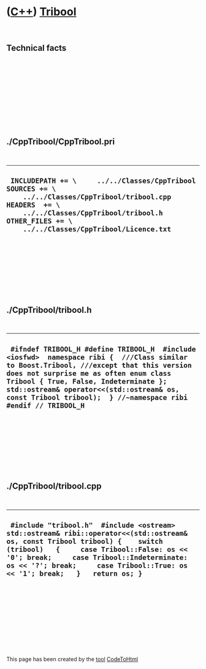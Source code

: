 



 

 

 

 

 

([C++](Cpp.htm)) [Tribool](CppTribool.htm)
==========================================

 

Technical facts
---------------

 

 

 

 

 

 

./CppTribool/CppTribool.pri
---------------------------

 

  --------------------------------------------------------------------------------------------------------------------------------------------------------------------------------------------------------------------------
  ` INCLUDEPATH += \     ../../Classes/CppTribool  SOURCES += \     ../../Classes/CppTribool/tribool.cpp  HEADERS  += \     ../../Classes/CppTribool/tribool.h  OTHER_FILES += \     ../../Classes/CppTribool/Licence.txt`
  --------------------------------------------------------------------------------------------------------------------------------------------------------------------------------------------------------------------------

 

 

 

 

 

./CppTribool/tribool.h
----------------------

 

  --------------------------------------------------------------------------------------------------------------------------------------------------------------------------------------------------------------------------------------------------------------------------------------------------------------------------------------------
  ` #ifndef TRIBOOL_H #define TRIBOOL_H  #include <iosfwd>  namespace ribi {  ///Class similar to Boost.Tribool, ///except that this version does not surprise me as often enum class Tribool { True, False, Indeterminate };  std::ostream& operator<<(std::ostream& os, const Tribool tribool);  } //~namespace ribi  #endif // TRIBOOL_H`
  --------------------------------------------------------------------------------------------------------------------------------------------------------------------------------------------------------------------------------------------------------------------------------------------------------------------------------------------

 

 

 

 

 

./CppTribool/tribool.cpp
------------------------

 

  -----------------------------------------------------------------------------------------------------------------------------------------------------------------------------------------------------------------------------------------------------------------------------------------------------------
  ` #include "tribool.h"  #include <ostream>  std::ostream& ribi::operator<<(std::ostream& os, const Tribool tribool) {    switch (tribool)   {     case Tribool::False: os << '0'; break;     case Tribool::Indeterminate: os << '?'; break;     case Tribool::True: os << '1'; break;   }   return os; }`
  -----------------------------------------------------------------------------------------------------------------------------------------------------------------------------------------------------------------------------------------------------------------------------------------------------------

 

 

 

 

 





 




This page has been created by the [tool](Tools.htm)
[CodeToHtml](ToolCodeToHtml.htm)
